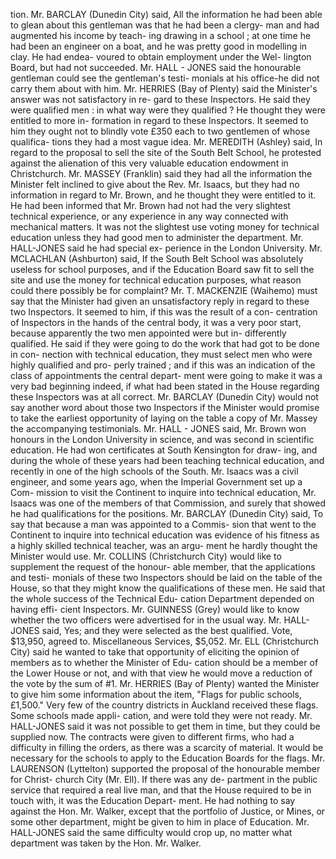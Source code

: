 tion. Mr. BARCLAY (Dunedin City) said, All the information he had been able to glean about this gentleman was that he had been a clergy- man and had augmented his income by teach- ing drawing in a school ; at one time he had been an engineer on a boat, and he was pretty good in modelling in clay. He had endea- voured to obtain employment under the Wel- lington Board, but had not succeeded. Mr. HALL - JONES said the honourable gentleman could see the gentleman's testi- monials at his office-he did not carry them about with him. Mr. HERRIES (Bay of Plenty) said the Minister's answer was not satisfactory in re- gard to these Inspectors. He said they were qualified men : in what way were they qualified ? He thought they were entitled to more in- formation in regard to these Inspectors. It seemed to him they ought not to blindly vote £350 each to two gentlemen of whose qualifica- tions they had a most vague idea. Mr. MEREDITH (Ashley) said, In regard to the proposal to sell the site of the South Belt School, he protested against the alienation of this very valuable education endowment in Christchurch. Mr. MASSEY (Franklin) said they had all the information the Minister felt inclined to give about the Rev. Mr. Isaacs, but they had no information in regard to Mr. Brown, and he thought they were entitled to it. He had been informed that Mr. Brown had not had the very slightest technical experience, or any experience in any way connected with mechanical matters. It was not the slightest use voting money for technical education unless they had good men to administer the department. Mr. HALL-JONES said he had special ex- perience in the London University. Mr. MCLACHLAN (Ashburton) said, If the South Belt School was absolutely useless for school purposes, and if the Education Board saw fit to sell the site and use the money for technical education purposes, what reason could there possibly be for complaint? Mr. T. MACKENZIE (Waihemo) must say that the Minister had given an unsatisfactory reply in regard to these two Inspectors. It seemed to him, if this was the result of a con- centration of Inspectors in the hands of the central body, it was a very poor start, because apparently the two men appointed were but in- differently qualified. He said if they were going to do the work that had got to be done in con- nection with technical education, they must select men who were highly qualified and pro- perly trained ; and if this was an indication of the class of appointments the central depart- ment were going to make it was a very bad beginning indeed, if what had been stated in the House regarding these Inspectors was at all correct. Mr. BARCLAY (Dunedin City) would not say another word about those two Inspectors if the Minister would promise to take the earliest opportunity of laying on the table a copy of Mr. Massey the accompanying testimonials. Mr. HALL - JONES said, Mr. Brown won honours in the London University in science, and was second in scientific education. He had won certificates at South Kensington for draw- ing, and during the whole of these years had been teaching technical education, and recently in one of the high schools of the South. Mr. Isaacs was a civil engineer, and some years ago, when the Imperial Government set up a Com- mission to visit the Continent to inquire into technical education, Mr. Isaacs was one of the members of that Commission, and surely that showed he had qualifications for the positions. Mr. BARCLAY (Dunedin City) said, To say that because a man was appointed to a Commis- sion that went to the Continent to inquire into technical education was evidence of his fitness as a highly skilled technical teacher, was an argu- ment he hardly thought the Minister would use. Mr. COLLINS (Christchurch City) would like to supplement the request of the honour- able member, that the applications and testi- monials of these two Inspectors should be laid on the table of the House, so that they might know the qualifications of these men. He said that the whole success of the Technical Edu- cation Department depended on having effi- cient Inspectors. Mr. GUINNESS (Grey) would like to know whether the two officers were advertised for in the usual way. Mr. HALL-JONES said, Yes; and they were selected as the best qualified. Vote, $13,950, agreed to. Miscellaneous Services, $5,052. Mr. ELL (Christchurch City) said he wanted to take that opportunity of eliciting the opinion of members as to whether the Minister of Edu- cation should be a member of the Lower House or not, and with that view he would move a reduction of the vote by the sum of #1. Mr. HERRIES (Bay of Plenty) wanted the Minister to give him some information about the item, "Flags for public schools, £1,500." Very few of the country districts in Auckland received these flags. Some schools made appli- cation, and were told they were not ready. Mr. HALL-JONES said it was not possible to get them in time, but they could be supplied now. The contracts were given to different firms, who had a difficulty in filling the orders, as there was a scarcity of material. It would be necessary for the schools to apply to the Education Boards for the flags. Mr. LAURENSON (Lyttelton) supported the proposal of the honourable member for Christ- church City (Mr. Ell). If there was any de- partment in the public service that required a real live man, and that the House required to be in touch with, it was the Education Depart- ment. He had nothing to say against the Hon. Mr. Walker, except that the portfolio of Justice, or Mines, or some other department, might be given to him in place of Education. Mr. HALL-JONES said the same difficulty would crop up, no matter what department was taken by the Hon. Mr. Walker. 